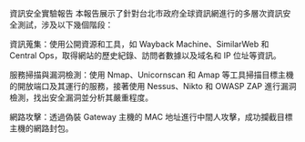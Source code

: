 資訊安全實驗報告
本報告展示了針對台北市政府全球資訊網進行的多層次資訊安全測試，涉及以下幾個階段：

資訊蒐集：使用公開資源和工具，如 Wayback Machine、SimilarWeb 和 Central Ops，取得網站的歷史紀錄、訪問者數據以及域名和 IP 位址等資訊。

服務掃描與漏洞檢測：使用 Nmap、Unicornscan 和 Amap 等工具掃描目標主機的開放端口及其運行的服務，接著使用 Nessus、Nikto 和 OWASP ZAP 進行漏洞檢測，找出安全漏洞並分析其嚴重程度。

網路攻擊：透過偽裝 Gateway 主機的 MAC 地址進行中間人攻擊，成功攔截目標主機的網路封包。
